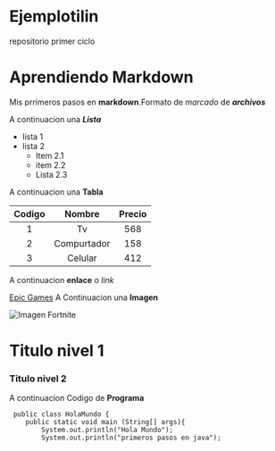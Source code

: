 # Ejemplotilin

repositorio primer ciclo

# Aprendiendo Markdown 
Mis prrimeros pasos en **markdown**.Formato de *marcado* de ***archivos***

A continuacion una ___Lista___

* lista 1
* lista 2
  * Item 2.1
  * item 2.2
  * Lista 2.3


A continuacion una __Tabla__

| Codigo | Nombre | Precio |
|:-:|:-:|:-:|
| 1 | Tv | 568 |
| 2 | Compurtador | 158 |
| 3 | Celular | 412 | 

A continuacion **enlace** o *link*

[Epic Games](https://www.epicgames.com/site/es-ES/home)
A Continuacion una __Imagen__

![Imagen Fortnite](https://tse4.mm.bing.net/th/id/OIP.lXGKgEapQmdaC8TSdWDiuwHaEK?rs=1&pid=ImgDetMain)

# Titulo nivel 1
### Titulo nivel 2

A continuacion Codigo de __Programa__

     public class HolaMundo {
    	public static void main (String[] args){
    		System.out.println("Hola Mundo");
    		System.out.println("primeros pasos en java");
